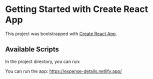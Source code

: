 # Getting Started with Create React App

This project was bootstrapped with [Create React App](https://github.com/facebook/create-react-app).

## Available Scripts

In the project directory, you can run:


You can run the app: https://expense-details.netlify.app/
